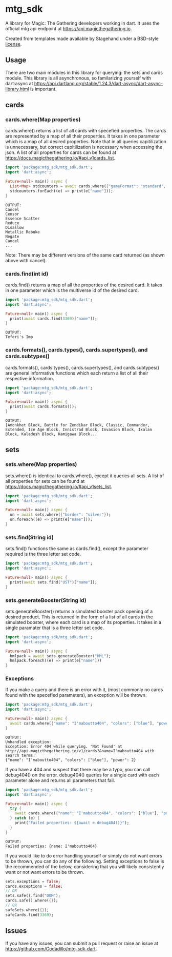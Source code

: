 # mtg_sdk

A library for Magic: The Gathering developers working in dart.
It uses the official mtg api endpoint at https://api.magicthegathering.io.

Created from templates made available by Stagehand under a BSD-style
[license](https://github.com/dart-lang/stagehand/blob/master/LICENSE).

## Usage
There are two main modules in this library for querying: the sets and cards module.
This library is all asynchronous, so familarizing yourself with dart:async at https://api.dartlang.org/stable/1.24.3/dart-async/dart-async-library.html is important.

## cards

### cards.where(Map properties)
cards.where() returns a list of all cards with specefied properties. The cards are represented by a map of all their properties. It takes in one parameter which is a map of all desired properties. Note that in all queries capitilization is unnecessary, but correct capitilization is necessary when accessing the json.
A list of all properties for cards can be found at https://docs.magicthegathering.io/#api_v1cards_list.

```dart
import 'package:mtg_sdk/mtg_sdk.dart';
import 'dart:async';

Future<null> main() async {
  List<Map> stdcounters = await cards.where({"gameFormat": "standard", "legality": "legal", "text": "counter target"});
  stdcounters.forEach((e) => print(e["name"]));
}
```
    OUTPUT:
    Cancel
    Censor
    Essence Scatter
    Reduce
    Disallow
    Metallic Rebuke
    Negate
    Cancel
    ...
Note: There may be different versions of the same card returned (as shown above with cancel).

### cards.find(int id)
cards.find() returns a map of all the properties of the desired card. It takes in one parameter which is the multiverse id of the desired card.

```dart
import 'package:mtg_sdk/mtg_sdk.dart';
import 'dart:async';

Future<null> main() async {
  print(await cards.find(3369)["name"]);
}
```
    OUTPUT:
    Teferi's Imp

### cards.formats(), cards.types(), cards.supertypes(), and cards.subtypes()
cards.formats(), cards.types(), cards.supertypes(), and cards.subtypes() are general informative functions which each return a list of all their respective information.

```dart
import 'package:mtg_sdk/mtg_sdk.dart';
import 'dart:async';

Future<null> main() async {
  print(await cards.formats());
}
```
    OUTPUT:
    [Amonkhet Block, Battle for Zendikar Block, Classic, Commander, Extended, Ice Age Block, Innistrad Block, Invasion Block, Ixalan    Block, Kaladesh Block, Kamigawa Block...
## sets

### sets.where(Map properties)
sets.where() is identical to cards.where(), except it queries all sets. A list of all properties for sets can be found at https://docs.magicthegathering.io/#api_v1sets_list.

```dart
import 'package:mtg_sdk/mtg_sdk.dart';
import 'dart:async';

Future<null> main() async {
  un = await sets.where({"border": "silver"});
  un.foreach((e) => print(e["name"]));
}
```

### sets.find(String id)
sets.find() functions the same as cards.find(), except the parameter required is the three letter set code.

```dart
import 'package:mtg_sdk/mtg_sdk.dart';
import 'dart:async';

Future<null> main() async {
  print(await sets.find("UST")["name"]);
}
```

### sets.generateBooster(String id)
sets.generateBooster() returns a simulated booster pack opening of a desired product. This is returned in the form of a list of all cards in the simulated booster, where each card is a map of its properties. It takes in a single paramater that is a three letter set code.

```dart
import 'package:mtg_sdk/mtg_sdk.dart';
import 'dart:async';

Future<null> main() async {
  hmlpack = await sets.generateBooster("HML");
  hmlpack.foreach((e) => print(e["name"]))
}
```

### Exceptions
If you make a query and there is an error with it, (most commonly no cards found with the specefied parameters), an exception will be thrown.

```dart
import 'package:mtg_sdk/mtg_sdk.dart';
import 'dart:async';

Future<null> main() async {
  await cards.where({"name": "I'maboutto404", "colors": ["blue"], "power": 2});
}
```

    OUTPUT:
    Unhandled exception:
    Exception: Error 404 while querying. 'Not Found' at http://api.magicthegathering.io/v1/cards?&name=I'maboutto404 with search terms:
    {"name": "I'maboutto404", "colors": ["blue"], "power": 2}

If you have a 404 and suspect that there may be a typo, you can call debug404() on the error. debug404() queries for a single card with each parameter alone and returns all parameters that fail.

```dart
import 'package:mtg_sdk/mtg_sdk.dart';
import 'dart:async';

Future<null> main() async {
  try {
    await cards.where({"name": "I'maboutto404", "colors": ["blue"], "power": 2});
  } catch (e) {
    print("Failed properties: ${await e.debug404()}");
  }
}
```

    OUTPUT:
    Failed properties: {name: I'maboutto404}

If you would like to do error handling yourself or simply do not want errors to be thrown, you can do any of the following. Setting exceptions to false is the recommended of the below, considering that you will likely consistently want or not want errors to be thrown.

```dart
sets.exceptions = false;
cards.exceptions = false;
// OR
sets.safe().find("DOM");
cards.safe().where({});
// OR
safeSets.where({});
safeCards.find(3369);
```

## Issues
If you have any issues, you can submit a pull request or raise an issue at https://github.com/Codadillo/mtg-sdk-dart.
